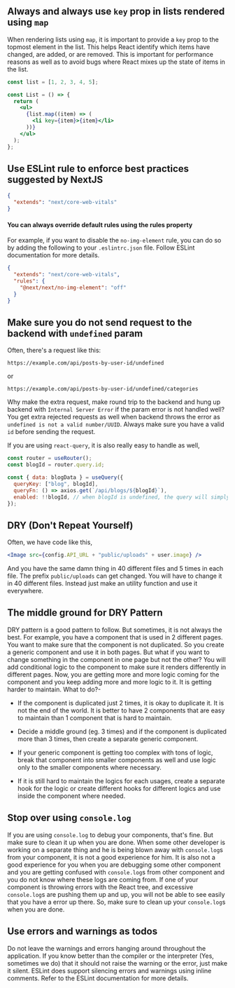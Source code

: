 ## Always and always use `key` prop in lists rendered using `map`

When rendering lists using `map`, it is important to provide a `key` prop to the topmost element in the list. This helps React identify which items have changed, are added, or are removed. This is important for performance reasons as well as to avoid bugs where React mixes up the state of items in the list.

```jsx
const list = [1, 2, 3, 4, 5];

const List = () => {
  return (
    <ul>
      {list.map((item) => (
        <li key={item}>{item}</li>
      ))}
    </ul>
  );
};
```

## Use ESLint rule to enforce best practices suggested by NextJS

```json
{
  "extends": "next/core-web-vitals"
}
```

#### You can always override default rules using the rules property

For example, if you want to disable the `no-img-element` rule, you can do so by adding the following to your `.eslintrc.json` file. Follow ESLint documentation for more details.

```json
{
  "extends": "next/core-web-vitals",
  "rules": {
    "@next/next/no-img-element": "off"
  }
}
```

## Make sure you do not send request to the backend with `undefined` param

Often, there's a request like this:

`https://example.com/api/posts-by-user-id/undefined`

or

`https://example.com/api/posts-by-user-id/undefined/categories`

Why make the extra request, make round trip to the backend and hung up backend with `Internal Server Error` if the param error is not handled well? You get extra rejected requests as well when backend throws the error as `undefined is not a valid number/UUID`. Always make sure you have a valid `id` before sending the request.

If you are using `react-query`, it is also really easy to handle as well,

```js
const router = useRouter();
const blogId = router.query.id;

const { data: blogData } = useQuery({
  queryKey: ["blog", blogId],
  queryFn: () => axios.get(`/api/blogs/${blogId}`),
  enabled: !!blogId, // when blogId is undefined, the query will simply not be sent
});
```

## DRY (Don't Repeat Yourself)

Often, we have code like this,

```jsx
<Image src={config.API_URL + "public/uploads" + user.image} />
```

And you have the same damn thing in 40 different files and 5 times in each file. The prefix `public/uploads` can get changed. You will have to change it in 40 different files. Instead just make an utility function and use it everywhere.

## The middle ground for DRY Pattern

DRY pattern is a good pattern to follow. But sometimes, it is not always the best. For example, you have a component that is used in 2 different pages. You want to make sure that the component is not duplicated. So you create a generic component and use it in both pages. But what if you want to change something in the component in one page but not the other? You will add conditional logic to the component to make sure it renders differently in different pages. Now, you are getting more and more logic coming for the component and you keep adding more and more logic to it. It is getting harder to maintain. What to do?-

- If the component is duplicated just 2 times, it is okay to duplicate it. It is not the end of the world. It is better to have 2 components that are easy to maintain than 1 component that is hard to maintain.

- Decide a middle ground (eg. 3 times) and if the component is duplicated more than 3 times, then create a separate generic component.

- If your generic component is getting too complex with tons of logic, break that component into smaller components as well and use logic only to the smaller components where necessary.

- If it is still hard to maintain the logics for each usages, create a separate hook for the logic or create different hooks for different logics and use inside the component where needed.

## Stop over using `console.log`

If you are using `console.log` to debug your components, that's fine. But make sure to clean it up when you are done. When some other developer is working on a separate thing and he is being blown away with `console.log`s from your component, it is not a good experience for him. It is also not a good experience for you when you are debugging some other component and you are getting confused with `console.log`s from other component and you do not know where these logs are coming from. If one of your component is throwing errors with the React tree, and excessive `console.log`s are pushing them up and up, you will not be able to see easily that you have a error up there. So, make sure to clean up your `console.log`s when you are done.

## Use errors and warnings as todos

Do not leave the warnings and errors hanging around throughout the application. If you know better than the compiler or the interpreter (Yes, sometimes we do) that it should not raise the warning or the error, just make it silent. ESLint does support silencing errors and warnings using inline comments. Refer to the ESLint documentation for more details.
